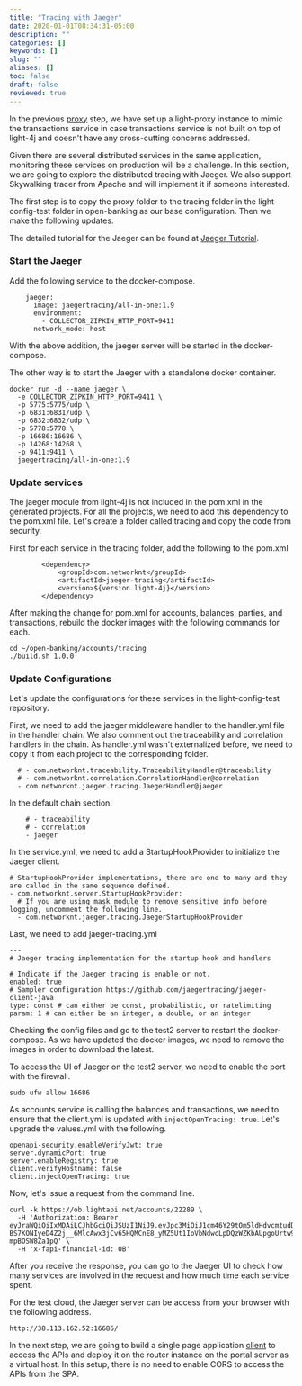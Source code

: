 ```yaml
---
title: "Tracing with Jaeger"
date: 2020-01-01T08:34:31-05:00
description: ""
categories: []
keywords: []
slug: ""
aliases: []
toc: false
draft: false
reviewed: true
---
```


In the previous [proxy][] step, we have set up a light-proxy instance to mimic the transactions service in case transactions service is not built on top of light-4j and doesn't have any cross-cutting concerns addressed. 

Given there are several distributed services in the same application, monitoring these services on production will be a challenge. In this section, we are going to explore the distributed tracing with Jaeger. We also support Skywalking tracer from Apache and will implement it if someone interested. 

The first step is to copy the proxy folder to the tracing folder in the light-config-test folder in open-banking as our base configuration. Then we make the following updates. 

The detailed tutorial for the Jaeger can be found at [Jaeger Tutorial][]. 

### Start the Jaeger

Add the following service to the docker-compose. 

```
    jaeger:
      image: jaegertracing/all-in-one:1.9
      environment: 
        - COLLECTOR_ZIPKIN_HTTP_PORT=9411
      network_mode: host

```

With the above addition, the jaeger server will be started in the docker-compose. 

The other way is to start the Jaeger with a standalone docker container. 

```
docker run -d --name jaeger \
  -e COLLECTOR_ZIPKIN_HTTP_PORT=9411 \
  -p 5775:5775/udp \
  -p 6831:6831/udp \
  -p 6832:6832/udp \
  -p 5778:5778 \
  -p 16686:16686 \
  -p 14268:14268 \
  -p 9411:9411 \
  jaegertracing/all-in-one:1.9
```

### Update services

The jaeger module from light-4j is not included in the pom.xml in the generated projects. For all the projects, we need to add this dependency to the pom.xml file. Let's create a folder called tracing and copy the code from security.

First for each service in the tracing folder, add the following to the pom.xml

```
        <dependency>
            <groupId>com.networknt</groupId>
            <artifactId>jaeger-tracing</artifactId>
            <version>${version.light-4j}</version>
        </dependency>
```

After making the change for pom.xml for accounts, balances, parties, and transactions, rebuild the docker images with the following commands for each. 

```
cd ~/open-banking/accounts/tracing
./build.sh 1.0.0
```

### Update Configurations

Let's update the configurations for these services in the light-config-test repository. 

First, we need to add the jaeger middleware handler to the handler.yml file in the handler chain. We also comment out the traceability and correlation handlers in the chain. As handler.yml wasn't externalized before, we need to copy it from each project to the corresponding folder. 


```
  # - com.networknt.traceability.TraceabilityHandler@traceability
  # - com.networknt.correlation.CorrelationHandler@correlation
  - com.networknt.jaeger.tracing.JaegerHandler@jaeger

```

In the default chain section.

```
    # - traceability
    # - correlation
    - jaeger
```

In the service.yml, we need to add a StartupHookProvider to initialize the Jaeger client. 

```
# StartupHookProvider implementations, there are one to many and they are called in the same sequence defined.
- com.networknt.server.StartupHookProvider:
  # If you are using mask module to remove sensitive info before logging, uncomment the following line.
  - com.networknt.jaeger.tracing.JaegerStartupHookProvider

```

Last, we need to add jaeger-tracing.yml

```
---
# Jaeger tracing implementation for the startup hook and handlers

# Indicate if the Jaeger tracing is enable or not.
enabled: true
# Sampler configuration https://github.com/jaegertracing/jaeger-client-java
type: const # can either be const, probabilistic, or ratelimiting
param: 1 # can either be an integer, a double, or an integer

```

Checking the config files and go to the test2 server to restart the docker-compose. As we have updated the docker images, we need to remove the images in order to download the latest. 


To access the UI of Jaeger on the test2 server, we need to enable the port with the firewall. 

```
sudo ufw allow 16686
```

As accounts service is calling the balances and transactions, we need to ensure that the client.yml is updated with `injectOpenTracing: true`. Let's upgrade the values.yml with the following. 

```
openapi-security.enableVerifyJwt: true
server.dynamicPort: true
server.enableRegistry: true
client.verifyHostname: false
client.injectOpenTracing: true
```

Now, let's issue a request from the command line. 

```
curl -k https://ob.lightapi.net/accounts/22289 \
  -H 'Authorization: Bearer eyJraWQiOiIxMDAiLCJhbGciOiJSUzI1NiJ9.eyJpc3MiOiJ1cm46Y29tOm5ldHdvcmtudDpvYXV0aDI6djEiLCJhdWQiOiJ1cm46Y29tLm5ldHdvcmtudCIsImV4cCI6MTg5MTcwNDgyNiwianRpIjoiUWttZHRFeE53dDNqemlGSlBtWmFQQSIsImlhdCI6MTU3NjM0NDgyNiwibmJmIjoxNTc2MzQ0NzA2LCJ2ZXJzaW9uIjoiMS4wIiwidXNlcl9pZCI6InN0ZXZlaHUiLCJ1c2VyX3R5cGUiOiJDVVNUT01FUiIsImNsaWVudF9pZCI6ImY3ZDQyMzQ4LWM2NDctNGVmYi1hNTJkLTRjNTc4NzQyMWU3MiIsInNjb3BlIjpbImFjY291bnRzIl19.nqtuQSeeiltEWjXWrdzNrRkKtnqxlO7SUhCMVKzf9zRC0QU4SbdUR99Vbl4MiiTAQR0MxkE5s-BS7KONIyeD4Z2j__6MlcAwx3jCv65HQMCnE8_yMZ5Ut1IoVbNdwcLpDQzWZKbAUpgoUrtw9l_y7zPcyFIHIn0pxo8IiE84ctgfRa1lVU6yjQ8YuTwk5lJmojUToJNeRqXGx73xslrTlXXqF7lLEcCe52cJjbl1oTwzhXIOFllQ85sjbRHWILHpqOKBgpDoQgLqj6Q6aTShlgIjVifbeCZiECamGDUwjXcvFK1mPYy7DWo0PuLJZ0Hy6KaLMP9yr-mpBOSW8Za1pQ' \
  -H 'x-fapi-financial-id: OB'
```

After you receive the response, you can go to the Jaeger UI to check how many services are involved in the request and how much time each service spent. 

For the test cloud, the Jaeger server can be access from your browser with the following address. 

```
http://38.113.162.52:16686/
```

In the next step, we are going to build a single page application [client][] to access the APIs and deploy it on the router instance on the portal server as a virtual host. In this setup, there is no need to enable CORS to access the APIs from the SPA. 

[proxy]: /tutorial/open-banking/proxy/
[Jaeger Tutorial]: /tutorial/tracing/jaeger/
[client]: /tutorial/open-banking/client/
